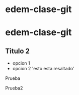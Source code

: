 # edem-clase-git

# edem-clase-git
## Titulo 2
- opcion 1
- opcion 2
'esto esta resaltado'


Prueba

Prueba2